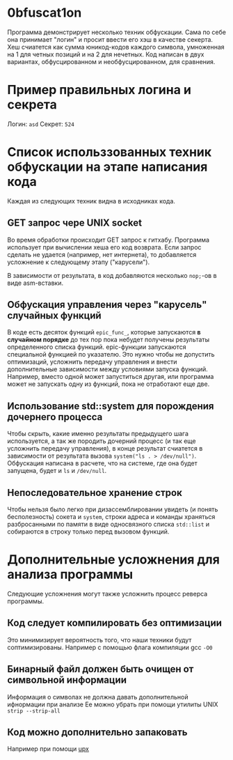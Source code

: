 # 0bfuscat1on

Программа демонстрирует несколько техник обфускации. Сама по себе она принимает "логин" и просит ввести его хэш в качестве секерта. Хеш счиатется как сумма юникод-кодов каждого символа, умноженная на 1 для четных позиций и на 2 для нечетных.
Код написан в двух вариантах, обфусцированном и необфусцированном, для сравнения.

# Пример правильных логина и секрета
Логин: `asd`
Секрет: `524`

# Список использзованных техник обфускации на этапе написания кода
Каждая из следующих техник видна в исходниках кода.

## GET запрос чере UNIX socket
Во время обработки происходит GET запрос к гитхабу. Программа использует при вычислении хеша его код возврата. Если запрос сделать не удается (например, нет интернета), то добавляется усложнение к следующему этапу ("карусели").

В зависимости от результата, в код добавляются несколько `nop;`-ов в виде asm-вставки. 

## Обфускация управления через "карусель" случайных функций
В коде есть десяток функций `epic_func_`, которые запускаются **в случайном порядке** до тех пор пока небудет получены результаты определенного списка функций. epic-функции запускаются специальной функцией по указателю. Это нужно чтобы не допустить оптимизаций, усложнить передачу управления и внести дополнительные зависимости между условиями запуска функций. Например, вместо одной может запуститься другая, или программа может не запускать одну из функций, пока не отработают еще две.

## Использование std::system для порождения дочернего процесса
Чтобы скрыть, какие именно результаты предыдущего шага используется, а так же породить дочерний процесс (и так еще усложнить передачу управления), в конце результат счиатется в зависимости от результата вызова `system("ls . > /dev/null")`. Обфускация написана в расчете, что на системе, где она будет запущена, будет и `ls` и  `/dev/null`.

## Непоследовательное хранение строк
Чтобы нельзя было легко при дизассемблировании увидеть (и понять бесполезность) сокета и `system`, строки адреса и команды храняться разбросанными по памяти в виде односвязного списка `std::list` и собираются в строку только перед вызовом функций.

# Дополнительные усложнения для анализа программы
Следующие усложнения могут также усложнить процесс реверса программы.

## Код следует компилировать без оптимизации
Это минимизирует вероятность того, что наши техники будут соптимизированы.
Например с помощью флага компиляции gcc `-O0`

## Бинарный файл должен быть очищен от символьной информации
Информация о символах не должна давать дополнительной ифнормации при анализе
Ее можно убрать при помощи утилиты UNIX `strip --strip-all`

## Код можно дополнительно запаковать
Например при помощи [upx](https://upx.github.io/)
